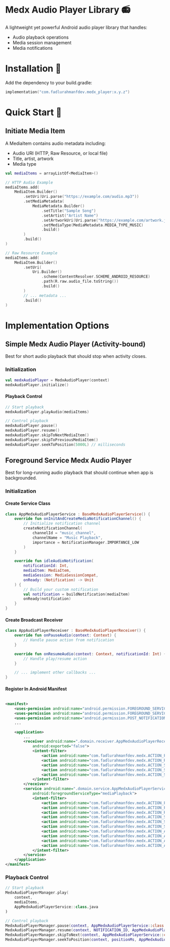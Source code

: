 # Medx Audio Player Library 📻

A lightweight yet powerful Android audio player library that handles:

- Audio playback operations
- Media session management
- Media notifications

# Installation 💽

Add the dependency to your build.gradle:

```kotlin
implementation("com.fadlurahmanfdev.medx_player:x.y.z")
```

# Quick Start 🚀

## Initiate Media Item

A MediaItem contains audio metadata including:

- Audio URI (HTTP, Raw Resource, or local file)
- Title, artist, artwork
- Media type

```kotlin
val mediaItems = arrayListOf<MediaItem>()

// HTTP Audio Example
mediaItems.add(
    MediaItem.Builder()
        .setUri(Uri.parse("https://example.com/audio.mp3"))
        .setMediaMetadata(
            MediaMetadata.Builder()
                .setTitle("Sample Song")
                .setArtist("Artist Name")
                .setArtworkUri(Uri.parse("https://example.com/artwork.jpg"))
                .setMediaType(MediaMetadata.MEDIA_TYPE_MUSIC)
                .build()
        )
        .build()
)

// Raw Resource Example
mediaItems.add(
    MediaItem.Builder()
        .setUri(
            Uri.Builder()
                .scheme(ContentResolver.SCHEME_ANDROID_RESOURCE)
                .path(R.raw.audio_file.toString())
                .build()
        )
        // ... metadata ...
        .build()
)
```

# Implementation Options

## Simple Medx Audio Player (Activity-bound)

Best for short audio playback that should stop when activity closes.

### Initialization

```kotlin
val medxAudioPlayer = MedxAudioPlayer(context)
medxAudioPlayer.initialize()
```

#### Playback Control

```kotlin
// Start playback
medxAudioPlayer.playAudio(mediaItems)

// Control playback
medxAudioPlayer.pause()
medxAudioPlayer.resume()
medxAudioPlayer.skipToNextMediaItem()
medxAudioPlayer.skipToPreviousMediaItem()
medxAudioPlayer.seekToPosition(5000L) // milliseconds
```

## Foreground Service Medx Audio Player

Best for long-running audio playback that should continue when app is backgrounded.

### Initialization

#### Create Service Class

```kotlin
class AppMedxAudioPlayerService : BaseMedxAudioPlayerService() {
    override fun onInitAndCreateMediaNotificationChannel() {
        // Initialize notification channel
        createNotificationChannel(
            channelId = "music_channel",
            channelName = "Music Playback",
            importance = NotificationManager.IMPORTANCE_LOW
        )
    }

    override fun idleAudioNotification(
        notificationId: Int,
        mediaItem: MediaItem,
        mediaSession: MediaSessionCompat,
        onReady: (Notification) -> Unit
    ) {
        // Build your custom notification
        val notification = buildNotification(mediaItem)
        onReady(notification)
    }
}
```

#### Create Broadcast Receiver

```kotlin
class AppAudioPlayerReceiver : BaseMedxAudioPlayerReceiver() {
    override fun onPauseAudio(context: Context) {
        // Handle pause action from notification
    }

    override fun onResumeAudio(context: Context, notificationId: Int) {
        // Handle play/resume action
    }

    // ... implement other callbacks ...
}
```

#### Register In Android Manifest

```xml

<manifest>
    <uses-permission android:name="android.permission.FOREGROUND_SERVICE" />
    <uses-permission android:name="android.permission.FOREGROUND_SERVICE_MEDIA_PLAYBACK" />
    <uses-permission android:name="android.permission.POST_NOTIFICATIONS" />
    ...

    <application>
        ...
        <receiver android:name=".domain.receiver.AppMedxAudioPlayerReceiver"
            android:exported="false">
            <intent-filter>
                <action android:name="com.fadlurahmanfdev.medx.ACTION_PAUSE_AUDIO" />
                <action android:name="com.fadlurahmanfdev.medx.ACTION_RESUME_AUDIO" />
                <action android:name="com.fadlurahmanfdev.medx.ACTION_SKIP_TO_PREVIOUS_AUDIO" />
                <action android:name="com.fadlurahmanfdev.medx.ACTION_SKIP_TO_NEXT_AUDIO" />
                <action android:name="com.fadlurahmanfdev.medx.ACTION_SEEK_TO_POSITION_AUDIO" />
            </intent-filter>
        </receiver>
        <service android:name=".domain.service.AppMedxAudioPlayerService" android:exported="false"
            android:foregroundServiceType="mediaPlayback">
            <intent-filter>
                <action android:name="com.fadlurahmanfdev.medx.ACTION_PLAY_AUDIO" />
                <action android:name="com.fadlurahmanfdev.medx.ACTION_PAUSE_AUDIO" />
                <action android:name="com.fadlurahmanfdev.medx.ACTION_RESUME_AUDIO" />
                <action android:name="com.fadlurahmanfdev.medx.ACTION_SKIP_TO_PREVIOUS_AUDIO" />
                <action android:name="com.fadlurahmanfdev.medx.ACTION_SKIP_TO_NEXT_AUDIO" />
                <action android:name="com.fadlurahmanfdev.medx.ACTION_SEEK_TO_POSITION_AUDIO" />
                <action android:name="com.fadlurahmanfdev.medx.ACTION_AUDIO_DURATION_INFO" />
                <action android:name="com.fadlurahmanfdev.medx.ACTION_AUDIO_POSITION_INFO" />
                <action android:name="com.fadlurahmanfdev.medx.ACTION_AUDIO_STATE_INFO" />
                <action android:name="com.fadlurahmanfdev.medx.ACTION_AUDIO_MEDIA_META_DATA_INFO" />
            </intent-filter>
        </service>
    </application>
</manifest>
```

### Playback Control

```kotlin
// Start playback
MedxAudioPlayerManager.play(
    context,
    mediaItems,
    AppMedxAudioPlayerService::class.java
)

// Control playback
MedxAudioPlayerManager.pause(context, AppMedxAudioPlayerService::class.java)
MedxAudioPlayerManager.resume(context, NOTIFICATION_ID, AppMedxAudioPlayerService::class.java)
MedxAudioPlayerManager.skipToNext(context, AppMedxAudioPlayerService::class.java)
MedxAudioPlayerManager.seekToPosition(context, positionMs, AppMedxAudioPlayerService::class.java)
```